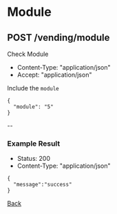 # Module
## POST /vending/module

Check Module

* Content-Type: "application/json"
* Accept:  "application/json"

Include the `module`

```
{
  "module": "5"
}
```

--

### Example Result

* Status: 200
* Content-Type: "application/json"

```
{
  "message":"success"
}
```
[Back](../index.md)